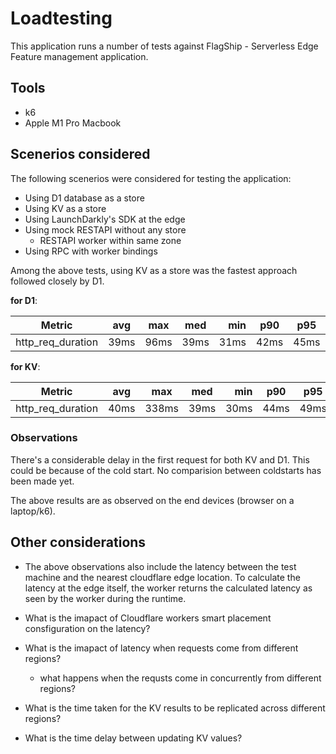 # Loadtesting

This application runs a number of tests against FlagShip - Serverless Edge Feature management application.

## Tools

- k6
- Apple M1 Pro Macbook

## Scenerios considered

The following scenerios were considered for testing the application:

- Using D1 database as a store
- Using KV as a store
- Using LaunchDarkly's SDK at the edge
- Using mock RESTAPI without any store
  - RESTAPI worker within same zone
- Using RPC with worker bindings

Among the above tests, using KV as a store was the fastest approach followed closely by D1.

**for D1**:

| Metric            | avg  | max  | med  |  min | p90  | p95  | p99  |
| ----------------- | ---- | ---- | ---- | ---: | ---- | ---- | ---- |
| http_req_duration | 39ms | 96ms | 39ms | 31ms | 42ms | 45ms | 51ms |

**for KV**:

| Metric            | avg  | max   | med  |  min | p90  | p95  | p99  |
| ----------------- | ---- | ----- | ---- | ---: | ---- | ---- | ---- |
| http_req_duration | 40ms | 338ms | 39ms | 30ms | 44ms | 49ms | 63ms |

### Observations

There's a considerable delay in the first request for both KV and D1. This could be because of the cold start. No comparision between coldstarts has been made yet. 

The above results are as observed on the end devices (browser on a laptop/k6).

## Other considerations

- The above observations also include the latency between the test machine and the nearest cloudflare edge location. To calculate the latency at the edge itself, the worker returns the calculated latency as seen by the worker during the runtime.

- What is the imapact of Cloudflare workers smart placement consfiguration on the latency?

- What is the imapact of latency when requests come from different regions?
  - what happens when the requsts come in concurrently from different regions?

- What is the time taken for the KV results to be replicated across different regions?

- What is the time delay between updating KV values?